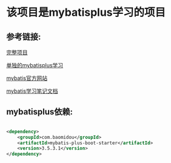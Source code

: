 # 该项目是mybatisplus学习的项目

## 参考链接:

[完整项目](https://www.bilibili.com/video/BV1S142197x7/?spm_id_from=333.1391.0.0&vd_source=f622692ec0ed8aeba5d1daa8bfb232ef)

[//]: # (## 单独的mybatisplus学习:)

[单独的mybatisplus学习](https://www.bilibili.com/video/BV1Xu411A7tL?spm_id_from=333.788.videopod.episodes&vd_source=f622692ec0ed8aeba5d1daa8bfb232ef)

[//]: # (## mybatis官方网站:)

[mybatis官方网站](https://baomidou.com/introduce/)

[//]: # (## mybatis学习笔记文档:)

[mybatis学习笔记文档](https://b11et3un53m.feishu.cn/wiki/FYNkwb1i6i0qwCk7lF2caEq5nRe)

## mybatisplus依赖:

```xml

<dependency>
    <groupId>com.baomidou</groupId>
    <artifactId>mybatis-plus-boot-starter</artifactId>
    <version>3.5.3.1</version>
</dependency>
```
